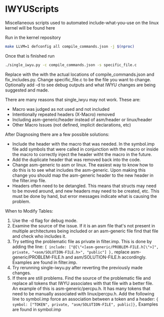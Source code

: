 # IWYUScripts
Miscellaneous scripts used to automated include-what-you-use on the linux kernel will be found here

Run in the kernel repository
```bash
make LLVM=1 defconfig all compile_commands.json -j $(nproc)
```

Once that is finished run

```bash
./single_iwyu.py -c compile_commands.json -s specific_file.c
```

Replace with the with the actual locations of compile_commands.json and fix_includes.py. 
Change specific_file.c to be the file you want to change. Optionally add -d to see debug outputs and what IWYU changes are being suggested and made.

There are many reasons that single_iwyu may not work. These are:
* Macro was judged as not used and not included
* Intentionally repeated headers (X-Macro) removed
* Including asm-generic/header instead of asm/header or linux/header
* Other Macro Issues (not defined, implicit declarations, etc)


After Diagnosing there are a few possible solutions:
* Include the header with the macro that was needed. In the symbol.imp file add symbols that were called in conjunction with the macro or inside the macro to correctly inject the header witht the macro in the future.
* Add the duplicate header that was removed back into the code.
* Change asm-generic to asm or linux. The easiest way to know how to do this is to see what includes the asm-generic. Upon making this change you should map the asm-generic header to the new header in the filter.imp file.
* Headers often need to be detangled. This means that structs may need to be moved around, and new headers may need to be created, etc. This must be done by hand, but error messages indicate what is causing the problem.

When to Modify Tables:
1. Use the -d flag for debug mode. 
2. Examine the source of the issue. If it is an asm file that's not present in multiple architectures being included or an asm-generic file find that file and check who includes it.
3. Try setting the problematic file as private in filter.imp. This is done by adding the line:
   ```{ include: ["@[\"<]asm-generic/PROBLEM-FILE.h[\">]", private, "<asm/SOLUTION-FILE.h>", "public"] },```
   replace asm-generic/PROBLEM-FILE.h and asm/SOLUTION-FILE.h accordingly. Examples are found in filter.imp.
4. Try rerunning single-iwyu.py after reverting the previously made changes.
5. If there are still problems. Find the source of the problematic file and replace all tokens that IWYU associates with that file with a better file. An example of this is asm-generic/percpu.h. It has many tokens that need to be manually associated with linux/percpu.h. Add the following line to symbol.imp force an association between a token and a header:
   ```{ symbol: ["TOKEN", private, "asm/SOLUTION-FILE", public]},```
   Examples are found in symbol.imp

